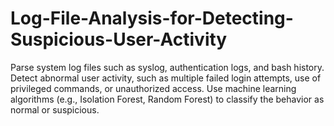 # Log-File-Analysis-for-Detecting-Suspicious-User-Activity
Parse system log files such as syslog, authentication logs, and bash history. Detect abnormal user activity, such as multiple failed login attempts, use of privileged commands, or unauthorized access. Use machine learning algorithms (e.g., Isolation Forest, Random Forest) to classify the behavior as normal or suspicious.
